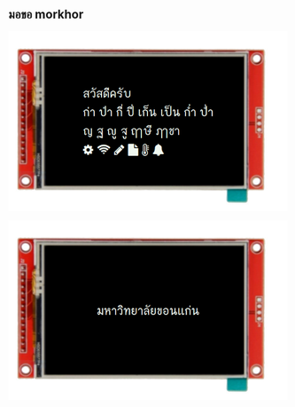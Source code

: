 ## มอขอ morkhor

![morkhor](morkhor_40.png)  

![khonkaen_university](khonkaen_university.png)  
  
